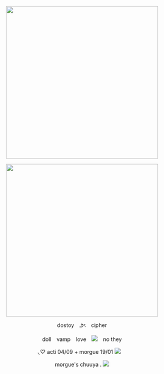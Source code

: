 <p align="center"> <img src="https://64.media.tumblr.com/bcd0c1baa85007b17a0a334e7fb1c7a1/40413f7e689c669e-a9/s2048x3072/96efdf7b975ccf6b26e2929c48aa1dc77f899347.pnj"width="400">

<p align="center"> <img src="https://media.discordapp.net/attachments/964582802521735208/1204771146646683709/image.png?ex=65d5f190&is=65c37c90&hm=5d92e7c5ded286dd3a25d7097aac1ab6163853e5fd3dd3185a2b4ba642761ad5&=&format=webp&quality=lossless&width=918&height=525" width="400">
<p align="center"> dostoy⠀ ౨ৎ⠀ cipher

<p align="center"> doll⠀ vamp⠀ love⠀ <img src="https://cdn.discordapp.com/emojis/1148420707009691738.gif?size=96&quality=lossless">⠀ no they

<p align="center"> ◟♡ acti 04/09 + morgue 19/01 <img src="https://caterpie.crd.co/assets/images/gallery35/23ad5a8a.gif?v=31fdc6f6">
⠀
<p align="center">morgue's chuuya . <img src="https://media.discordapp.net/attachments/860333357169508355/1161884959775146004/WINE_GLASS.gif?ex=6539ecb1&is=652777b1&hm=8d86d7e0b363c6a069603323c0c0b91bfb52d1c96360b63b868acb26c735c419&=">
